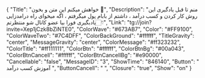 {
"Title": "خواهش میکنم این متن و بخون 🥲",
"Description": "منم تا قبل یادگیری این روش کار کردن و کسب درآمد ، داشتم از بابام پول میگرفتم ، اگه میخوای راه درامدزایی یادبگیری فورا بیا عضو کانال شو منتظرتم👇🏻",
"Link": "tg://join?invite=Xep1jCzk8bZiNTE0",
"ColorWave": "#673AB7",
"Color": "#FF9100",
"ColorWaveTwo": "#7C4DFF",
"ColorBackGround": "#ffffff",
"TitleGravity": "center",
"MessageGravity": "center",
"ColorMessage": "#ff323232",
"ColorTitle": "#ff111111",
"ColorBtn": "#ffffff",
"ColorBtnBg": "#00a043",
"ColorBtnCancell": "#ffffff",
"ColorBtnCancellBg": "#e90000",
"Cancellable": "false",
"MessageID": "3",
"ShowTime": "846140",
"Button": " آموزش کسب درآمد ",
"ButtonCancell": "  ",
"Closure": "true",
"Show": "on"
}
